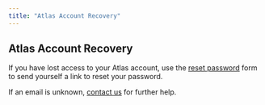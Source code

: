 ```yaml
---
title: "Atlas Account Recovery"
---
```

## Atlas Account Recovery

If you have lost access to your Atlas account, use the [reset password](https://atlas.hashicorp.com/auth/new)
form to send yourself a link to reset your password.

If an email is unknown, [contact us](/help/support) for further help.
